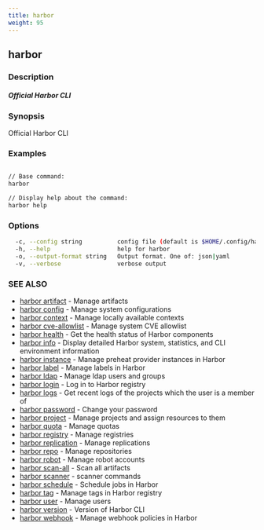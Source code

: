 ```yaml
---
title: harbor
weight: 95
---
```

## harbor

### Description

##### Official Harbor CLI

### Synopsis

Official Harbor CLI

### Examples

```sh

// Base command:
harbor

// Display help about the command:
harbor help

```

### Options

```sh
  -c, --config string          config file (default is $HOME/.config/harbor-cli/config.yaml)
  -h, --help                   help for harbor
  -o, --output-format string   Output format. One of: json|yaml
  -v, --verbose                verbose output
```

### SEE ALSO

* [harbor artifact](harbor-artifact.md)	 - Manage artifacts
* [harbor config](harbor-config.md)	 - Manage system configurations
* [harbor context](harbor-context.md)	 - Manage locally available contexts
* [harbor cve-allowlist](harbor-cve-allowlist.md)	 - Manage system CVE allowlist
* [harbor health](harbor-health.md)	 - Get the health status of Harbor components
* [harbor info](harbor-info.md)	 - Display detailed Harbor system, statistics, and CLI environment information
* [harbor instance](harbor-instance.md)	 - Manage preheat provider instances in Harbor
* [harbor label](harbor-label.md)	 - Manage labels in Harbor
* [harbor ldap](harbor-ldap.md)	 - Manage ldap users and groups
* [harbor login](harbor-login.md)	 - Log in to Harbor registry
* [harbor logs](harbor-logs.md)	 - Get recent logs of the projects which the user is a member of
* [harbor password](harbor-password.md)	 - Change your password
* [harbor project](harbor-project.md)	 - Manage projects and assign resources to them
* [harbor quota](harbor-quota.md)	 - Manage quotas
* [harbor registry](harbor-registry.md)	 - Manage registries
* [harbor replication](harbor-replication.md)	 - Manage replications
* [harbor repo](harbor-repo.md)	 - Manage repositories
* [harbor robot](harbor-robot.md)	 - Manage robot accounts
* [harbor scan-all](harbor-scan-all.md)	 - Scan all artifacts
* [harbor scanner](harbor-scanner.md)	 - scanner commands
* [harbor schedule](harbor-schedule.md)	 - Schedule jobs in Harbor
* [harbor tag](harbor-tag.md)	 - Manage tags in Harbor registry
* [harbor user](harbor-user.md)	 - Manage users
* [harbor version](harbor-version.md)	 - Version of Harbor CLI
* [harbor webhook](harbor-webhook.md)	 - Manage webhook policies in Harbor

